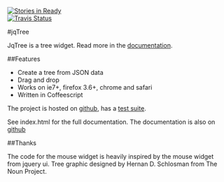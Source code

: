 [![Stories in Ready](https://badge.waffle.io/mbraak/jqtree.png?label=ready)](https://waffle.io/mbraak/jqtree)  
[![Travis Status](https://secure.travis-ci.org/mbraak/jqTree.png)](http://travis-ci.org/mbraak/jqTree)

#jqTree

JqTree is a tree widget. Read more in the [documentation](http://mbraak.github.io/jqTree/).

##Features

* Create a tree from JSON data
* Drag and drop
* Works on ie7+, firefox 3.6+, chrome and safari
* Written in Coffeescript

The project is hosted on [github](https://github.com/mbraak/jqTree), has a [test suite](http://mbraak.github.io/jqTree/test/test.html).

See index.html for the full documentation. The documentation is also on [github](http://mbraak.github.io/jqTree/)

##Thanks

The code for the mouse widget is heavily inspired by the mouse widget from jquery ui.
Tree graphic designed by Hernan D. Schlosman from The Noun Project.
